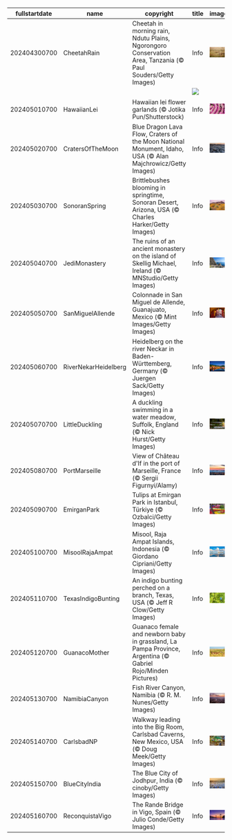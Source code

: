 |fullstartdate|name|copyright|title|image|
|--|--|--|--|--|
202404300700|CheetahRain|Cheetah in morning rain, Ndutu Plains, Ngorongoro Conservation Area, Tanzania (© Paul Souders/Getty Images)|Info|![](/en-AU/2024/05/202404300700CheetahRain.jpg)|
||||![](/en-AU/2024/05/.jpg)|
202405010700|HawaiianLei|Hawaiian lei flower garlands (© Jotika Pun/Shutterstock)|Info|![](/en-AU/2024/05/202405010700HawaiianLei.jpg)|
202405020700|CratersOfTheMoon|Blue Dragon Lava Flow, Craters of the Moon National Monument, Idaho, USA (© Alan Majchrowicz/Getty Images)|Info|![](/en-AU/2024/05/202405020700CratersOfTheMoon.jpg)|
202405030700|SonoranSpring|Brittlebushes blooming in springtime, Sonoran Desert, Arizona, USA (© Charles Harker/Getty Images)|Info|![](/en-AU/2024/05/202405030700SonoranSpring.jpg)|
202405040700|JediMonastery|The ruins of an ancient monastery on the island of Skellig Michael, Ireland (© MNStudio/Getty Images)|Info|![](/en-AU/2024/05/202405040700JediMonastery.jpg)|
202405050700|SanMiguelAllende|Colonnade in San Miguel de Allende, Guanajuato, Mexico (© Mint Images/Getty Images)|Info|![](/en-AU/2024/05/202405050700SanMiguelAllende.jpg)|
202405060700|RiverNekarHeidelberg|Heidelberg on the river Neckar in Baden-Württemberg, Germany (© Juergen Sack/Getty Images)|Info|![](/en-AU/2024/05/202405060700RiverNekarHeidelberg.jpg)|
202405070700|LittleDuckling|A duckling swimming in a water meadow, Suffolk, England (© Nick Hurst/Getty Images)|Info|![](/en-AU/2024/05/202405070700LittleDuckling.jpg)|
202405080700|PortMarseille|View of Château d'If in the port of Marseille, France (© Sergii Figurnyi/Alamy)|Info|![](/en-AU/2024/05/202405080700PortMarseille.jpg)|
202405090700|EmirganPark|Tulips at Emirgan Park in Istanbul, Türkiye (© Ozbalci/Getty Images)|Info|![](/en-AU/2024/05/202405090700EmirganPark.jpg)|
202405100700|MisoolRajaAmpat|Misool, Raja Ampat Islands, Indonesia (© Giordano Cipriani/Getty Images)|Info|![](/en-AU/2024/05/202405100700MisoolRajaAmpat.jpg)|
202405110700|TexasIndigoBunting|An indigo bunting perched on a branch, Texas, USA (© Jeff R Clow/Getty Images)|Info|![](/en-AU/2024/05/202405110700TexasIndigoBunting.jpg)|
202405120700|GuanacoMother|Guanaco female and newborn baby in grassland, La Pampa Province, Argentina (© Gabriel Rojo/Minden Pictures)|Info|![](/en-AU/2024/05/202405120700GuanacoMother.jpg)|
202405130700|NamibiaCanyon|Fish River Canyon, Namibia (© R. M. Nunes/Getty Images)|Info|![](/en-AU/2024/05/202405130700NamibiaCanyon.jpg)|
202405140700|CarlsbadNP|Walkway leading into the Big Room, Carlsbad Caverns, New Mexico, USA (© Doug Meek/Getty Images)|Info|![](/en-AU/2024/05/202405140700CarlsbadNP.jpg)|
202405150700|BlueCityIndia|The Blue City of Jodhpur, India (© cinoby/Getty Images)|Info|![](/en-AU/2024/05/202405150700BlueCityIndia.jpg)|
202405160700|ReconquistaVigo|The Rande Bridge in Vigo, Spain (© Julio Conde/Getty Images)|Info|![](/en-AU/2024/05/202405160700ReconquistaVigo.jpg)|

